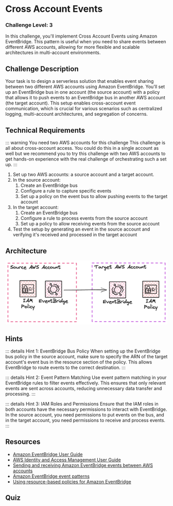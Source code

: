 <script setup>
import Quiz from "../../components/Quiz.vue"
</script>

# Cross Account Events

### Challenge Level: 3

In this challenge, you'll implement Cross Account Events using Amazon EventBridge. This pattern is useful when you need to share events between different AWS accounts, allowing for more flexible and scalable architectures in multi-account environments.

## Challenge Description

Your task is to design a serverless solution that enables event sharing between two different AWS accounts using Amazon EventBridge. You'll set up an EventBridge bus in one account (the source account) with a policy that allows it to push events to an EventBridge bus in another AWS account (the target account). This setup enables cross-account event communication, which is crucial for various scenarios such as centralized logging, multi-account architectures, and segregation of concerns.

## Technical Requirements

::: warning You need two AWS accounts for this challenge
This challenge is all about cross-account access. You could do this in a single account as well but we recommend you to try this challenge with two AWS accounts to get hands-on experience with the real challenge of orchestrating such a set up.
:::

1. Set up two AWS accounts: a source account and a target account.
2. In the source account:
    1. Create an EventBridge bus
    2. Configure a rule to capture specific events
    3. Set up a policy on the event bus to allow pushing events to the target account
3. In the target account:
    1. Create an EventBridge bus
    2. Configure a rule to process events from the source account
    3. Set up a policy to allow receiving events from the source account
4. Test the setup by generating an event in the source account and verifying it's received and processed in the target account

## Architecture

![Architecture Diagram](./cross-account-events.png)

## Hints

::: details Hint 1: EventBridge Bus Policy
When setting up the EventBridge bus policy in the source account, make sure to specify the ARN of the target account's event bus in the resource section of the policy. This allows EventBridge to route events to the correct destination.
:::

::: details Hint 2: Event Pattern Matching
Use event pattern matching in your EventBridge rules to filter events effectively. This ensures that only relevant events are sent across accounts, reducing unnecessary data transfer and processing.
:::

::: details Hint 3: IAM Roles and Permissions
Ensure that the IAM roles in both accounts have the necessary permissions to interact with EventBridge. In the source account, you need permissions to put events on the bus, and in the target account, you need permissions to receive and process events.
:::

## Resources

- [Amazon EventBridge User Guide](https://docs.aws.amazon.com/eventbridge/latest/userguide/eb-what-is.html)
- [AWS Identity and Access Management User Guide](https://docs.aws.amazon.com/IAM/latest/UserGuide/introduction.html)
- [Sending and receiving Amazon EventBridge events between AWS accounts](https://docs.aws.amazon.com/eventbridge/latest/userguide/eb-cross-account.html)
- [Amazon EventBridge event patterns](https://docs.aws.amazon.com/eventbridge/latest/userguide/eb-event-patterns.html)
- [Using resource-based policies for Amazon EventBridge](https://docs.aws.amazon.com/eventbridge/latest/userguide/eb-use-resource-based.html)

## Quiz

<Quiz 
  question="What is a primary benefit of using Cross Account Events with EventBridge?"
  :answers="['Increased data storage capacity', 'Improved event processing speed', 'Enhanced multi-account communication', 'Reduced AWS costs']"
  :correctAnswer="2"
  :answerInfo="[
  'Cross Account Events don\'t directly increase storage capacity.',
  'While it can streamline processes, it doesn\'t necessarily improve processing speed.',
  'Correct! Cross Account Events enable seamless communication between different AWS accounts, enhancing multi-account architectures.',
  'While it can optimize architectures, cost reduction isn\'t the primary benefit.'
  ]"
/>

<Quiz 
  question="In a Cross Account Events setup, what does the EventBridge bus policy in the source account primarily define?"
  :answers="['Event data structure', 'Event processing rules', 'Permission to send events to another account', 'Event retention period']"
  :correctAnswer="2"
  :answerInfo="[
  'The bus policy doesn\'t define the event data structure.',
  'Event processing rules are defined separately from the bus policy.',
  'Correct! The bus policy in the source account defines permissions to send events to the specified target account.',
  'Event retention is not typically defined in the bus policy.'
  ]"
/>

<Quiz 
  question="What potential issue should you be aware of when implementing Cross Account Events?"
  :answers="['Increased data latency', 'Potential security risks if not configured correctly', 'Limited event size', 'Incompatibility with certain AWS services']"
  :correctAnswer="1"
  :answerInfo="[
  'Cross-account event routing typically doesn\'t significantly increase latency.',
  'Correct! Improper configuration of policies and permissions can potentially create security vulnerabilities.',
  'EventBridge has a standard event size limit, but it\'s not specific to cross-account scenarios.',
  'Cross Account Events are generally compatible with AWS services that can interact with EventBridge.'
  ]"
/>

<Quiz 
  question="In a Cross Account Events setup, what role does event pattern matching play?"
  :answers="['It encrypts the event data', 'It filters which events are sent across accounts', 'It transforms event data', 'It schedules event delivery']"
  :correctAnswer="1"
  :answerInfo="[
  'Event pattern matching doesn\'t handle encryption.',
  'Correct! Event pattern matching is used to filter events, ensuring only relevant ones are sent across accounts.',
  'While it can influence which data is sent, it doesn\'t transform the data itself.',
  'Event pattern matching doesn\'t handle scheduling of events.'
  ]"
/>
